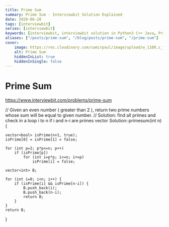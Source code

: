 ```yaml
---
title: Prime Sum
summary: Prime Sum - Interviewbit Solution Explained
date: 2020-06-20
tags: [interviewbit]
series: [interviewbit]
keywords: [interviewbit, interviewbit solution in Python3 C++ Java, Prime Sum solution]
aliases: ["/posts/prime-sum", "/blog/posts/prime-sum", "/prime-sum"]
cover:
    image: https://res.cloudinary.com/samirpaul/image/upload/w_1100,c_fit,co_rgb:FFFFFF,l_text:Arial_70_bold:Prime Sum - Solution Explained/problem-solving.webp
    alt: Prime Sum
    hiddenInList: true
    hiddenInSingle: false
---
```


# Prime Sum

https://www.interviewbit.com/problems/prime-sum

// Given an even number ( greater than 2 ), return two prime numbers whose sum will be equal to given number.
// Solution: find all primes and check in a loop i to n if i and n-i are primes
vector<int> Solution::primesum(int n) {
    
    vector<bool> isPrime(n+1, true);
    isPrime[0] = isPrime[1] = false;

    for (int p=2; p*p<=n; p++)
        if (isPrime[p])
            for (int i=p*p; i<=n; i+=p) 
                isPrime[i] = false;
    
    vector<int> B;
    
    for (int i=0; i<n; i++) { 
        if (isPrime[i] && isPrime[n-i]) { 
            B.push_back(i);
            B.push_back(n-i);
            return B; 
        } 
    }
    return B;
}

```